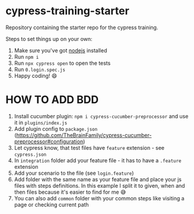 # cypress-training-starter

Repository containing the starter repo for the cypress training.

Steps to set things up on your own:

1. Make sure you've got [nodejs](https://nodejs.org/en/) installed
2. Run `npm i`
3. Run `npx cypress open` to open the tests
4. Run `0.login.spec.js`
5. Happy coding! 😄

# HOW TO ADD BDD

1. Install cucumber plugin: `npm i cypress-cucumber-preprocessor` and use it in `plugins/index.js`
2. Add plugin config to `package.json` (https://github.com/TheBrainFamily/cypress-cucumber-preprocessor#configuration)
3. Let cypress know, that test files have `feature` extension - see `cypress.json`
4. In `integration` folder add your feature file - it has to have a `.feature` extension
5. Add your scenario to the file (see `login.feature`)
6. Add folder with the same name as your feature file and place your js files with steps definitions. In this example I split it to given, when and then files because it's easier to find for me 😅
7. You can also add `common` folder with your common steps like visiting a page or checking current path
